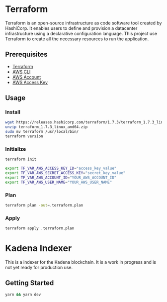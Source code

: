# Terraform

Terraform is an open-source infrastructure as code software tool created by HashiCorp. It enables users to define and provision a datacenter infrastructure using a declarative configuration language. This project use Terraform to create all the necessary resources to run the application.

## Prerequisites

- [Terraform](https://www.terraform.io/downloads.html)
- [AWS CLI](https://aws.amazon.com/cli/)
- [AWS Account](https://aws.amazon.com/)
- [AWS Access Key](https://docs.aws.amazon.com/general/latest/gr/aws-sec-cred-types.html#access-keys-and-secret-access-keys)

## Usage

### Install

```bash
wget https://releases.hashicorp.com/terraform/1.7.3/terraform_1.7.3_linux_amd64.zip
unzip terraform_1.7.3_linux_amd64.zip
sudo mv terraform /usr/local/bin/
terraform version
```

### Initialize

```bash
terraform init

export TF_VAR_AWS_ACCESS_KEY_ID="access_key_value"
export TF_VAR_AWS_SECRET_ACCESS_KEY="secret_key_value"
export TF_VAR_AWS_ACCOUNT_ID="YOUR_AWS_ACCOUNT_ID"
export TF_VAR_AWS_USER_NAME="YOUR_AWS_USER_NAME"
```

### Plan

```bash
terraform plan -out=.terraform.plan
```

### Apply

```bash
terraform apply .terraform.plan
```

# Kadena Indexer

This is a indexer for the Kadena blockchain. It is a work in progress and is not yet ready for production use.

## Getting Started

```bash
yarn && yarn dev
```